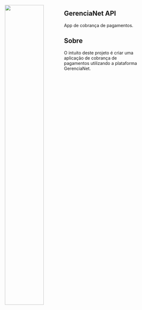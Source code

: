 <a href="url" align="center"><img src="https://gerencianet.com.br/wp-content/themes/Gerencianet/assets/images/portal-da-marca/versoes-da-marca/horizontal/h-p-positivo.png" align="left" height="50%" width="50%"></a>

## GerenciaNet API
App de cobrança de pagamentos.

## Sobre
O intuito deste projeto é criar uma aplicação de cobrança de pagamentos utilizando a plataforma GerenciaNet.
